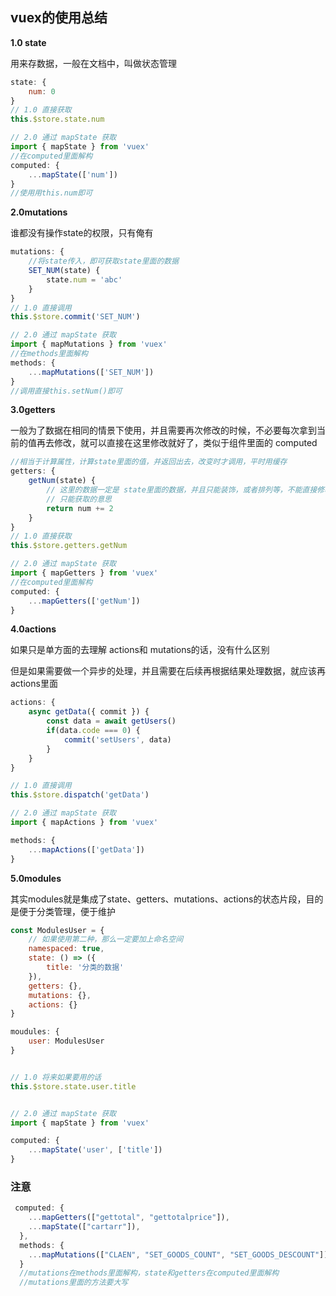 ## vuex的使用总结

**1.0 state**

用来存数据，一般在文档中，叫做状态管理

```javascript
state: {
    num: 0
}
// 1.0 直接获取
this.$store.state.num

// 2.0 通过 mapState 获取
import { mapState } from 'vuex'
//在computed里面解构
computed: {
    ...mapState(['num'])
}
//使用用this.num即可
```

**2.0mutations**

谁都没有操作state的权限，只有俺有

```javascript
mutations: {
    //将state传入，即可获取state里面的数据
    SET_NUM(state) {
        state.num = 'abc'
    }
}
// 1.0 直接调用
this.$store.commit('SET_NUM')

// 2.0 通过 mapState 获取
import { mapMutations } from 'vuex'
//在methods里面解构
methods: {
    ...mapMutations(['SET_NUM'])
}
//调用直接this.setNum()即可
```

**3.0getters**

​		一般为了数据在相同的情景下使用，并且需要再次修改的时候，不必要每次拿到当前的值再去修改，就可以直接在这里修改就好了，类似于组件里面的 computed

```javascript
//相当于计算属性，计算state里面的值，并返回出去，改变时才调用，平时用缓存
getters: {
    getNum(state) {
        // 这里的数据一定是 state里面的数据，并且只能装饰，或者排列等，不能直接修改
        // 只能获取的意思
        return num += 2
    }
}
// 1.0 直接获取
this.$store.getters.getNum

// 2.0 通过 mapState 获取
import { mapGetters } from 'vuex'
//在computed里面解构
computed: {
    ...mapGetters(['getNum'])
}
```

**4.0actions**

如果只是单方面的去理解 actions和 mutations的话，没有什么区别

但是如果需要做一个异步的处理，并且需要在后续再根据结果处理数据，就应该再 actions里面

```javascript
actions: {
    async getData({ commit }) {
        const data = await getUsers()
        if(data.code === 0) {
            commit('setUsers', data)
        }
    }
}

// 1.0 直接调用
this.$store.dispatch('getData')

// 2.0 通过 mapState 获取
import { mapActions } from 'vuex'

methods: {
    ...mapActions(['getData'])
}
```

**5.0modules**

其实modules就是集成了state、getters、mutations、actions的状态片段，目的是便于分类管理，便于维护

```javascript
const ModulesUser = {
    // 如果使用第二种，那么一定要加上命名空间
    namespaced: true,
    state: () => ({
        title: '分类的数据'
    }),
    getters: {},
    mutations: {},
    actions: {}
}

moudules: {
    user: ModulesUser
}


// 1.0 将来如果要用的话
this.$store.state.user.title


// 2.0 通过 mapState 获取
import { mapState } from 'vuex'

computed: {
    ...mapState('user', ['title'])
}
```

### 注意

```javascript
 computed: {
    ...mapGetters(["gettotal", "gettotalprice"]),
    ...mapState(["cartarr"]),
  },
  methods: {
    ...mapMutations(["CLAEN", "SET_GOODS_COUNT", "SET_GOODS_DESCOUNT"]),
  }
  //mutations在methods里面解构，state和getters在computed里面解构
  //mutations里面的方法要大写
```

